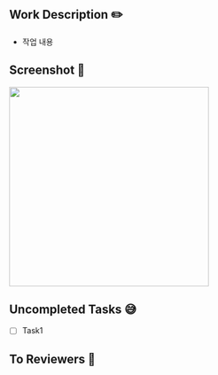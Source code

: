 ## Work Description ✏️
- 작업 내용

## Screenshot 📸
<img src="" width="360"/>

## Uncompleted Tasks 😅
- [ ] Task1

## To Reviewers 📢
